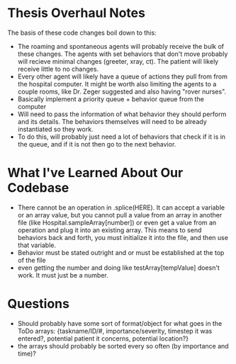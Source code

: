 # Thesis Overhaul Notes
The basis of these code changes boil down to this:
- The roaming and spontaneous agents will probably receive the bulk of these changes. The agents with set behaviors that don't move probably will recieve minimal changes (greeter, xray, ct). The patient will likely receive little to no changes.
- Every other agent will likely have a queue of actions they pull from from the hospital computer. It might be worth also limiting the agents to a couple rooms, like Dr. Zeger suggested and also having "rover nurses".
- Basically implement a priority queue + behavior queue from the computer
- Will need to pass the information of what behavior they should perform and its details. The behaviors themselves will need to be already instantiated so they work.
- To do this, will probably just need a lot of behaviors that check if it is in the queue, and if it is not then go to the next behavior.

# What I've Learned About Our Codebase
- There cannot be an operation in .splice(HERE). It can accept a variable or an array value, but you cannot pull a value from an array in another file (like Hospital.sampleArray[number]) or even get a value from an operation and plug it into an existing array. This means to send behaviors back and forth, you must initialize it into the file, and then use that variable.
- Behavior must be stated outright and or must be established at the top of the file
- even getting the number and doing like testArray[tempValue] doesn't work. It must just be a number.

# Questions
- Should probably have some sort of format/object for what goes in the ToDo arrays:
{taskname/ID/#, importance/severity, timestep it was entered?, potential patient it concerns, potential location?}
- the arrays should probably be sorted every so often (by importance and time)?

